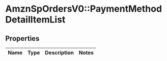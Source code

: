 # AmznSpOrdersV0::PaymentMethodDetailItemList

## Properties
Name | Type | Description | Notes
------------ | ------------- | ------------- | -------------

